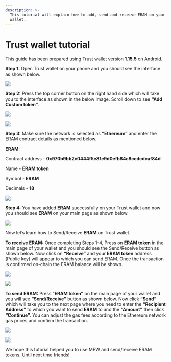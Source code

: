 ```yaml
---
description: >-
  This tutorial will explain how to add, send and receive ERAM on your Trust
  wallet.
---
```


# Trust wallet tutorial

This guide has been prepared using Trust wallet version **1.15.5** on Android. 

**Step 1:** Open Trust wallet on your phone and you should see the interface as shown below. 

![](../../.gitbook/assets/0.jpeg)

**Step 2:** Press the top corner button on the right hand side which will take you to the interface as shown in the below image. Scroll down to see **“Add Custom token”**.

![](../../.gitbook/assets/2-1.jpg)

![](../../.gitbook/assets/2-2.jpg)

**Step 3:** Make sure the network is selected as **“Ethereum”** and enter the ERAM contract details as mentioned below.

**ERAM**:

Contract address - **0x970b9bb2c0444f5e81e9d0efb84c8ccdcdcaf84d**

Name - **ERAM token**

Symbol - **ERAM**

Decimals - **18**

![](../../.gitbook/assets/3%20%281%29.jpeg)

**Step 4:** You have added **ERAM** successfully on your Trust wallet and now you should see **ERAM** on your main page as shown below.

![](../../.gitbook/assets/4-1.jpg)

Now let’s learn how to Send/Receive **ERAM** on Trust wallet.

**To receive ERAM:** Once completing Steps 1-4, Press on **ERAM token** in the main page of your wallet and you should see the Send/Receive button as shown below. Now click on **“Receive”** and your **ERAM token** address \(Public key\) will appear to which you can send ERAM. Once the transaction is confirmed on-chain the ERAM balance will be shown.

![](../../.gitbook/assets/5-1.jpg)

![](../../.gitbook/assets/5-2.jpg)

**To send ERAM:** Press “**ERAM token”** on the main page of your wallet and you will see **“Send/Receive”** button as shown below. Now click **“Send”** which will take you to the next page where you need to enter the **“Recipient Address”** to which you want to send **ERAM** to and the **“Amount”** then click **“Continue”.** You can adjust the gas fees according to the Ethereum network gas prices and confirm the transaction.

![](../../.gitbook/assets/6-1.jpg)

![](../../.gitbook/assets/6-2.jpg)

We hope this tutorial helped you to use MEW and send/receive ERAM tokens. Until next time friends!

